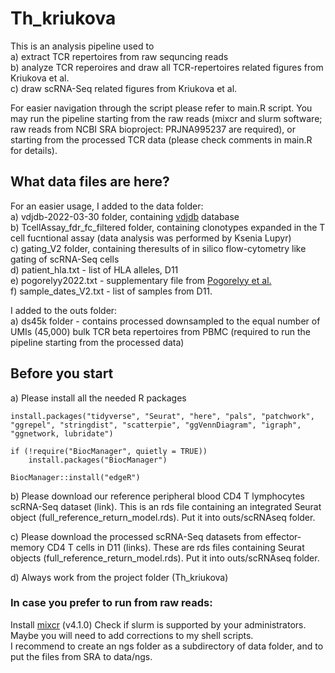 # Th_kriukova

This is an analysis pipeline used to   
a) extract TCR repertoires from raw sequncing reads   
b) analyze TCR reperoires and draw all TCR-repertoires related figures from Kriukova et al.    
c) draw scRNA-Seq related figures from Kriukova et al.  

For easier navigation through the script please refer to main.R script. 
You may run the pipeline starting from the raw reads (mixcr and slurm software; raw reads from NCBI SRA bioproject: PRJNA995237 are required), or starting from the processed TCR data (please check comments in main.R for details).

## What data files are here?
For an easier usage, I added to the data folder:  
a) vdjdb-2022-03-30 folder, containing [vdjdb](https://vdjdb.cdr3.net) database   
b) TcellAssay_fdr_fc_filtered folder, containing clonotypes expanded in the T cell fucntional assay (data analysis was performed by Ksenia Lupyr)   
c) gating_V2 folder, containing theresults of in silico flow-cytometry like gating of scRNA-Seq cells    
d) patient_hla.txt - list of HLA alleles, D11   
e) pogorelyy2022.txt - supplementary file from [Pogorelyy et al.](10.1016/j.xcrm.2022.100697)   
f) sample_dates_V2.txt - list of samples from D11.

I added to the outs folder:  
a) ds45k folder - contains processed downsampled to the equal number of UMIs (45,000) bulk TCR beta repertoires from PBMC (required to run the pipeline starting from the processed data)   

## Before you start
a) Please install all the needed R packages

```(r)
install.packages("tidyverse", "Seurat", "here", "pals", "patchwork", "ggrepel", "stringdist", "scatterpie", "ggVennDiagram", "igraph", "ggnetwork, lubridate")

if (!require("BiocManager", quietly = TRUE))
    install.packages("BiocManager")

BiocManager::install("edgeR")
```
b) Please download our reference peripheral blood CD4 T lymphocytes scRNA-Seq dataset (link). This is an rds file containing an integrated Seurat object (full_reference_return_model.rds). Put it into outs/scRNAseq folder.    

c) Please download the processed scRNA-Seq datasets from effector-memory CD4 T cells in D11 (links). These are rds files containing Seurat objects (full_reference_return_model.rds). Put it into outs/scRNAseq folder.    

d) Always work from the project folder (Th_kriukova)




### In case you prefer to run from raw reads:
Install [mixcr](https://mixcr.com/mixcr/getting-started/installation/) (v4.1.0)
Check if slurm is supported by your administrators. Maybe you will need to add corrections to my shell scripts.  
I recommend to create an ngs folder as a subdirectory of data folder, and to put the files from SRA to data/ngs. 




